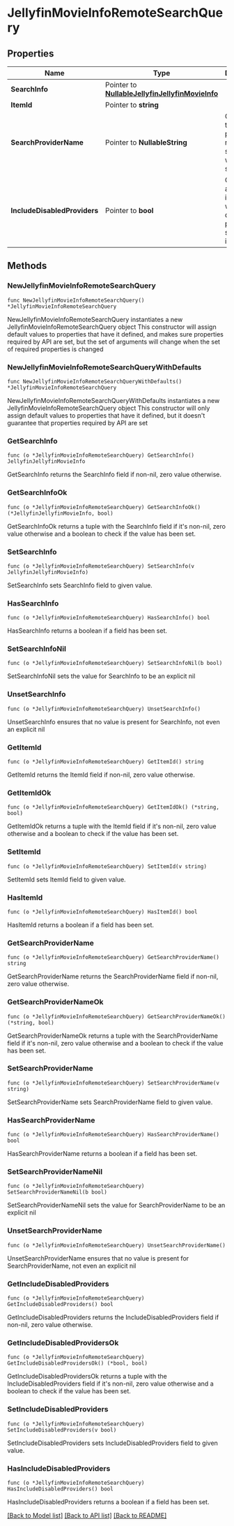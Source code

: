 # JellyfinMovieInfoRemoteSearchQuery

## Properties

Name | Type | Description | Notes
------------ | ------------- | ------------- | -------------
**SearchInfo** | Pointer to [**NullableJellyfinJellyfinMovieInfo**](JellyfinMovieInfo.md) |  | [optional] 
**ItemId** | Pointer to **string** |  | [optional] 
**SearchProviderName** | Pointer to **NullableString** | Gets or sets the provider name to search within if set. | [optional] 
**IncludeDisabledProviders** | Pointer to **bool** | Gets or sets a value indicating whether disabled providers should be included. | [optional] 

## Methods

### NewJellyfinMovieInfoRemoteSearchQuery

`func NewJellyfinMovieInfoRemoteSearchQuery() *JellyfinMovieInfoRemoteSearchQuery`

NewJellyfinMovieInfoRemoteSearchQuery instantiates a new JellyfinMovieInfoRemoteSearchQuery object
This constructor will assign default values to properties that have it defined,
and makes sure properties required by API are set, but the set of arguments
will change when the set of required properties is changed

### NewJellyfinMovieInfoRemoteSearchQueryWithDefaults

`func NewJellyfinMovieInfoRemoteSearchQueryWithDefaults() *JellyfinMovieInfoRemoteSearchQuery`

NewJellyfinMovieInfoRemoteSearchQueryWithDefaults instantiates a new JellyfinMovieInfoRemoteSearchQuery object
This constructor will only assign default values to properties that have it defined,
but it doesn't guarantee that properties required by API are set

### GetSearchInfo

`func (o *JellyfinMovieInfoRemoteSearchQuery) GetSearchInfo() JellyfinJellyfinMovieInfo`

GetSearchInfo returns the SearchInfo field if non-nil, zero value otherwise.

### GetSearchInfoOk

`func (o *JellyfinMovieInfoRemoteSearchQuery) GetSearchInfoOk() (*JellyfinJellyfinMovieInfo, bool)`

GetSearchInfoOk returns a tuple with the SearchInfo field if it's non-nil, zero value otherwise
and a boolean to check if the value has been set.

### SetSearchInfo

`func (o *JellyfinMovieInfoRemoteSearchQuery) SetSearchInfo(v JellyfinJellyfinMovieInfo)`

SetSearchInfo sets SearchInfo field to given value.

### HasSearchInfo

`func (o *JellyfinMovieInfoRemoteSearchQuery) HasSearchInfo() bool`

HasSearchInfo returns a boolean if a field has been set.

### SetSearchInfoNil

`func (o *JellyfinMovieInfoRemoteSearchQuery) SetSearchInfoNil(b bool)`

 SetSearchInfoNil sets the value for SearchInfo to be an explicit nil

### UnsetSearchInfo
`func (o *JellyfinMovieInfoRemoteSearchQuery) UnsetSearchInfo()`

UnsetSearchInfo ensures that no value is present for SearchInfo, not even an explicit nil
### GetItemId

`func (o *JellyfinMovieInfoRemoteSearchQuery) GetItemId() string`

GetItemId returns the ItemId field if non-nil, zero value otherwise.

### GetItemIdOk

`func (o *JellyfinMovieInfoRemoteSearchQuery) GetItemIdOk() (*string, bool)`

GetItemIdOk returns a tuple with the ItemId field if it's non-nil, zero value otherwise
and a boolean to check if the value has been set.

### SetItemId

`func (o *JellyfinMovieInfoRemoteSearchQuery) SetItemId(v string)`

SetItemId sets ItemId field to given value.

### HasItemId

`func (o *JellyfinMovieInfoRemoteSearchQuery) HasItemId() bool`

HasItemId returns a boolean if a field has been set.

### GetSearchProviderName

`func (o *JellyfinMovieInfoRemoteSearchQuery) GetSearchProviderName() string`

GetSearchProviderName returns the SearchProviderName field if non-nil, zero value otherwise.

### GetSearchProviderNameOk

`func (o *JellyfinMovieInfoRemoteSearchQuery) GetSearchProviderNameOk() (*string, bool)`

GetSearchProviderNameOk returns a tuple with the SearchProviderName field if it's non-nil, zero value otherwise
and a boolean to check if the value has been set.

### SetSearchProviderName

`func (o *JellyfinMovieInfoRemoteSearchQuery) SetSearchProviderName(v string)`

SetSearchProviderName sets SearchProviderName field to given value.

### HasSearchProviderName

`func (o *JellyfinMovieInfoRemoteSearchQuery) HasSearchProviderName() bool`

HasSearchProviderName returns a boolean if a field has been set.

### SetSearchProviderNameNil

`func (o *JellyfinMovieInfoRemoteSearchQuery) SetSearchProviderNameNil(b bool)`

 SetSearchProviderNameNil sets the value for SearchProviderName to be an explicit nil

### UnsetSearchProviderName
`func (o *JellyfinMovieInfoRemoteSearchQuery) UnsetSearchProviderName()`

UnsetSearchProviderName ensures that no value is present for SearchProviderName, not even an explicit nil
### GetIncludeDisabledProviders

`func (o *JellyfinMovieInfoRemoteSearchQuery) GetIncludeDisabledProviders() bool`

GetIncludeDisabledProviders returns the IncludeDisabledProviders field if non-nil, zero value otherwise.

### GetIncludeDisabledProvidersOk

`func (o *JellyfinMovieInfoRemoteSearchQuery) GetIncludeDisabledProvidersOk() (*bool, bool)`

GetIncludeDisabledProvidersOk returns a tuple with the IncludeDisabledProviders field if it's non-nil, zero value otherwise
and a boolean to check if the value has been set.

### SetIncludeDisabledProviders

`func (o *JellyfinMovieInfoRemoteSearchQuery) SetIncludeDisabledProviders(v bool)`

SetIncludeDisabledProviders sets IncludeDisabledProviders field to given value.

### HasIncludeDisabledProviders

`func (o *JellyfinMovieInfoRemoteSearchQuery) HasIncludeDisabledProviders() bool`

HasIncludeDisabledProviders returns a boolean if a field has been set.


[[Back to Model list]](../README.md#documentation-for-models) [[Back to API list]](../README.md#documentation-for-api-endpoints) [[Back to README]](../README.md)


